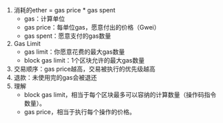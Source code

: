 1. 消耗的ether =  gas price * gas spent
    - gas：计算单位
    - gas price：每单位gas，愿意付出的价格（Gwei）
    - gas spent：愿意支付的gas数量
2. Gas Limit
    - gas limit：你愿意花费的最大gas数量
    - block gas limit：1个区块允许的最大gas数量
3. 交易顺序：gas price越高，交易被执行的优先级越高
4. 退款：未使用完的gas会被退还
5. 理解
    - block gas limit，相当于每个区块最多可以容纳的计算数量（操作码指令数量）。
    - gas price，相当于执行每个操作的价格。